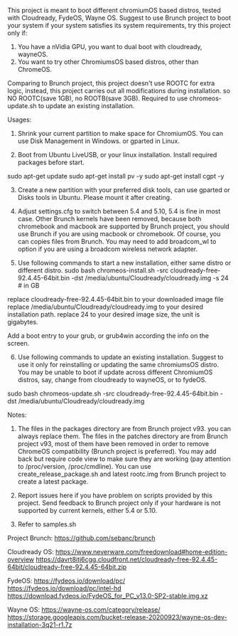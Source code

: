 This project is meant to boot different chromiumOS based distros, tested with Cloudready, FydeOS, Wayne OS. Suggest to use Brunch project to boot your system if your system satisfies its system requirements, try this project only if:
1. You have a nVidia GPU, you want to dual boot with cloudready, wayneOS.
2. You want to try other ChromiumsOS based distros, other than ChromeOS.

Comparing to Brunch project, this project doesn't use ROOTC for extra logic, instead, this project carries out all modifications during installation. so NO ROOTC(save 1GB), no ROOTB(save 3GB). 
Required to use chromeos-update.sh to update an existing installation.

Usages:
1. Shrink your current partition to make space for ChromiumOS. You can use Disk Management in Windows. or gparted in Linux.

2. Boot from Ubuntu LiveUSB, or your linux installation.
Install required packages before start.

sudo apt-get update
sudo apt-get install pv -y
sudo apt-get install cgpt -y

3. Create a new partition with your preferred disk tools, can use gparted or Disks tools in Ubuntu.
Please mount it after creating.

4. Adjust settings.cfg to switch between 5.4 and 5.10, 5.4 is fine in most case. Other Brunch kernels have been removed, because both chromebook and macbook are supported by Brunch project, you should use Brunch if you are using macbook or chromebook. Of course, you can copies files from Brunch.
You may need to add broadcom_wl to option if you are using a broadcom wireless network adapter.

5. Use following commands to start a new installation, either same distro or different distro.
sudo bash chromeos-install.sh -src cloudready-free-92.4.45-64bit.bin -dst /media/ubuntu/Cloudready/cloudready.img -s 24 # in GB

replace cloudready-free-92.4.45-64bit.bin to your downloaded image file
replace /media/ubuntu/Cloudready/cloudready.img to your desired installation path.
replace 24 to your desired image size, the unit is gigabytes.

Add a boot entry to your grub, or grub4win according the info on the screen.

6. Use following commands to update an existing installation. Suggest to use it only for reinstalling or updating the same chromiumsOS distro. You may be unable to boot if update across different ChromiumOS distros, say, change from cloudready to wayneOS, or to fydeOS.

sudo bash chromeos-update.sh -src cloudready-free-92.4.45-64bit.bin -dst /media/ubuntu/Cloudready/cloudready.img

Notes:
1. The files in the packages directory are from Brunch project v93. you can always replace them. 
The files in the patches directory are from Brunch project v93, most of them have been removed in order to remove ChromeOS compatibility (Brunch project is preferred). You may add back but require code view to make sure they are working (pay attention to /proc/version, /proc/cmdline).
You can use create_release_package.sh and latest rootc.img from Brunch project to create a latest package.

2. Report issues here if you have problem on scripts provided by this project.
Send feedback to Brunch project only if your hardware is not supported by current kernels, either 5.4 or 5.10.

3. Refer to samples.sh

Project Brunch: 
https://github.com/sebanc/brunch

Cloudready OS:
https://www.neverware.com/freedownload#home-edition-overview
https://davrt8itj6cgg.cloudfront.net/cloudready-free-92.4.45-64bit/cloudready-free-92.4.45-64bit.zip

FydeOS:
https://fydeos.io/download/pc/
https://fydeos.io/download/pc/intel-hd
https://download.fydeos.io/FydeOS_for_PC_v13.0-SP2-stable.img.xz

Wayne OS:
https://wayne-os.com/category/release/
https://storage.googleapis.com/bucket-release-20200923/wayne-os-dev-installation-3q21-r1.7z


